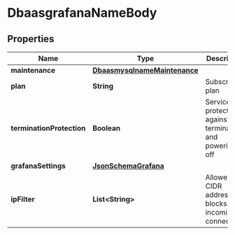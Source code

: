 # DbaasgrafanaNameBody

## Properties
Name | Type | Description | Notes
------------ | ------------- | ------------- | -------------
**maintenance** | [**DbaasmysqlnameMaintenance**](DbaasmysqlnameMaintenance.md) |  |  [optional]
**plan** | **String** | Subscription plan |  [optional]
**terminationProtection** | **Boolean** | Service is protected against termination and powering off |  [optional]
**grafanaSettings** | [**JsonSchemaGrafana**](JsonSchemaGrafana.md) |  |  [optional]
**ipFilter** | **List&lt;String&gt;** | Allowed CIDR address blocks for incoming connections |  [optional]
